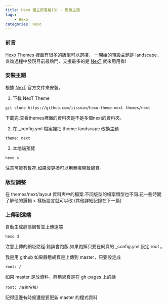 ```yaml
---
title: Hexo 建立部落格(3) - 更換主題
tags: 
    - Hexo
categories: Hexo
---
```

### 前言
[Hexo Themes](https://hexo.io/themes/) 裡面有很多的版型可以選擇，
一開始的預設主題是 landscape，
查詢過程中發現目前最熱門、支援最多的是 [NexT](https://theme-next.iissnan.com/getting-started.html) 就來用用看!
<!--more-->
### 安裝主題
根據 [NexT](https://theme-next.iissnan.com/getting-started.html) 官方文件來安裝。

1. 下載 NexT Theme
```
git clone https://github.com/iissnan/hexo-theme-next themes/next
```
下載完.查看themes裡面的資料夾是不是多個next的資料夾。

2. 在 _config.yml 檔案裡把 theme: landscape 改換主題
```
theme: next
```

3. 本地端預覽
``` 
hexo s
```
注意可能有暫存.如果沒更換可以用無痕開啟網頁。

### 版型調整
在 themes/next/layout 資料夾中的檔案.不同版型的檔案類型也不同.花一些時間了解他的邏輯 + 樣板語言就可以改 (其他詳細記錄在下一篇)

### 上傳到遠端
自動生成靜態網暫並上傳遠端
```
hexo d
```
注意上傳的網址路徑.錯誤會跑版.如果跑掉只要在網頁的 _config.yml 設定 root 。

我是用 github
如果靜態網頁是上傳到 master，只要設定成
```
root: /
```

如果 master 是放資料，靜態網頁是在 gh-pages 上的話
```
root: /專案名稱/
```
記得這邊有時候還是要更新 master 的程式資料
